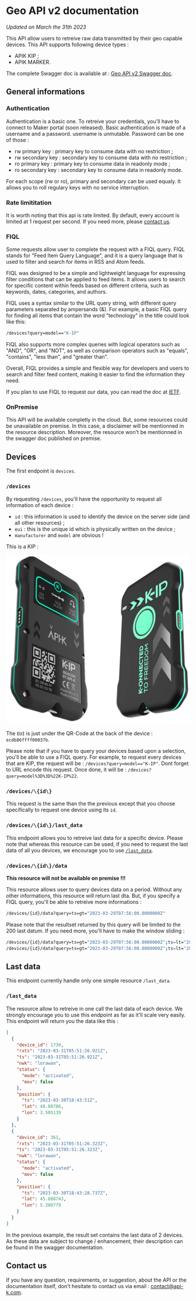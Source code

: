 # Geo API v2 documentation

_Updated on March the 31th 2023_

This API allow users to retreive raw data transmitted by their geo capable
devices. This API supports following device types :

* APIK KIP ;
* APIK MARKER.

The complete Swagger doc is available at : 
[Geo API v2 Swagger doc](https://api.api-k.com/geo/v2/swagger/).

## General informations

### Authentication

Authentication is a basic one. To retreive your credentials, you'll have to
connect to Maker portal (soon released). Basic authentication is made of a
username and a password. username is unmutable. Password can be one of those :

* rw primary key : primary key to consume data with no restriction ;
* rw secondary key : secondary key to consume data with no restriction ;
* ro primary key : primary key to consume data in readonly mode ;
* ro secondary key : secondary key to consume data in readonly mode.

For each scope (rw or ro), primary and secondary can be used equaly. It allows
you to roll regulary keys with no service interruption.

### Rate limititation

It is worth noting that this api is rate limited. By default, every account is
limited at 1 request per second. If you need more, please [contact us](#contact-us).

### FIQL

Some requests allow user to complete the request with a FIQL query. FIQL stands
for "Feed Item Query Language", and it is a query language that is used to
filter and search for items in RSS and Atom feeds.

FIQL was designed to be a simple and lightweight language for expressing filter
conditions that can be applied to feed items. It allows users to search for
specific content within feeds based on different criteria, such as keywords,
dates, categories, and authors.

FIQL uses a syntax similar to the URL query string, with different query
parameters separated by ampersands (&). For example, a basic FIQL query for
finding all items that contain the word "technology" in the title could look
like this:

```bash
/devices?query=model=="K-IP"
```

FIQL also supports more complex queries with logical operators such as "AND",
"OR", and "NOT", as well as comparison operators such as "equals", "contains",
"less than", and "greater than".

Overall, FIQL provides a simple and flexible way for developers and users to
search and filter feed content, making it easier to find the information they
need.

If you plan to use FIQL to request our data, you can read the doc at
[IETF](https://datatracker.ietf.org/doc/html/draft-nottingham-atompub-fiql-00).

### OnPremise

This API will be available completly in the cloud. But, some resources could be
unavailable on premise. In this case, a disclaimer will be mentionned in the
resource description. Moreover, the resource won't be mentionned in the swagger
doc published on premise.

## Devices

The first endpoint is `devices`.

### `/devices`

By requesting `/devices`, you'll have the opportunity to request all information
of each device :

* `id` : this information is used to identify the device on the server side
(and all other resources) ;
* `eui` : this is the unique id which is physically written on the device ;
* `manufacturer` and `model` are obvious !

This is a KIP :

![](img/kip.png)

The `EUI` is just under the QR-Code at the back of the device :
`ecdb86ffff00037b`.

Please note that if you have to query your devices based upon a selection,
you'll be able to use a FIQL query. For example, to request every devices that
are KIP, the request will be : `/devices?query=model=="K-IP"`. Dont forget to
URL encode this request. Once done, it will be : 
`/devices?query=model%3D%3D%22K-IP%22`.

### `/devices/\{id\}`

This request is the same than the the previous except that you choose 
specifically to request one device using its `id`.

### `/devices/\{id\}/last_data`

This endpoint allows you to retreive last data for a specific device. Please
note that whereas this resource can be used, if you need to request the last
data of all you devices, we encourage you to use [`/last_data`](#/last_data).

### `/devices/\{id\}/data`

**This resource will not be available on premise !!!**

This resource allows user to query devices data on a period. Without any other
informations, this resource will return last dta. But, if you specify a FIQL
query, you'll be able to retreive more informations :

```bash
/devices/{id}/data?query=ts=gt="2023-03-29T07:56:00.0000000Z"
```

Please note that the resultset returned by this query will be limited to the 200
last datum. If you need more, you'll have to make the window sliding :

```bash
/devices/{id}/data?query=ts=gt="2023-03-29T07:56:00.0000000Z";ts=lt="2023-03-31T07:56:00.0000000Z"
/devices/{id}/data?query=ts=gt="2023-03-29T07:56:00.0000000Z";ts=lt="2023-03-30T07:56:00.0000000Z"
```

## Last data

This endpoint currently handle only one simple resource `/last_data`.

### `/last_data`

The resource allow to retreive in one call the last data of each device. We
strongly encourage you to use this endpoint as far as it'll scale very easily.
This endpoint will return you the data like this :

```json
[
  {
    "device_id": 1730,
    "rxts": "2023-03-31T05:51:26.921Z",
    "ts": "2023-03-31T05:51:26.921Z",
    "nwk": "lorawan",
    "status": {
      "mode": "activated",
      "mov": false
    },
    "position": {
      "ts": "2023-03-30T18:43:51Z",
      "lat": 48.08786,
      "lon": 3.505139
    }
  },
  {
    "device_id": 361,
    "rxts": "2023-03-31T05:51:26.323Z",
    "ts": "2023-03-31T05:51:26.323Z",
    "nwk": "lorawan",
    "status": {
      "mode": "activated",
      "mov": false
    },
    "position": {
      "ts": "2023-03-30T18:43:28.737Z",
      "lat": 45.888743,
      "lon": 5.200779
    }
  }
]
```

In the previous example, the result set contains the last data of 2 devices. As
these data are subject to change / enhancement, their description can be found
in the swagger documentation.

## Contact us

If you have any question, requirements, or suggestion, about the API or the
documentation itself, don't hesitate to contact us via email : 
[contact@api-k.com](mailto:contact@api-k.com?subject=About%20Geo%20API%20v2).
